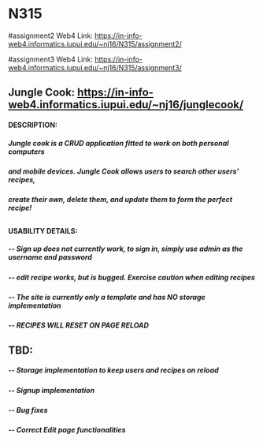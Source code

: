 # N315

#assignment2 Web4 Link: https://in-info-web4.informatics.iupui.edu/~nj16/N315/assignment2/

#assignment3 Web4 Link: https://in-info-web4.informatics.iupui.edu/~nj16/N315/assignment3/

####

## Jungle Cook: https://in-info-web4.informatics.iupui.edu/~nj16/junglecook/

#### DESCRIPTION:
##### Jungle cook is a CRUD application fitted to work on both personal computers
##### and mobile devices. Jungle Cook allows users to search other users' recipes,
##### create their own, delete them, and update them to form the perfect recipe!
##
#### USABILITY DETAILS:
##### -- Sign up does not currently work, to sign in, simply use admin as the username and password
##### -- edit recipe works, but is bugged. Exercise caution when editing recipes
##### -- The site is currently only a template and has NO storage implementation
##### -- RECIPES WILL RESET ON PAGE RELOAD
##
## TBD:
##### -- Storage implementation to keep users and recipes on reload
##### -- Signup implementation
##### -- Bug fixes
##### -- Correct Edit page functionalities
